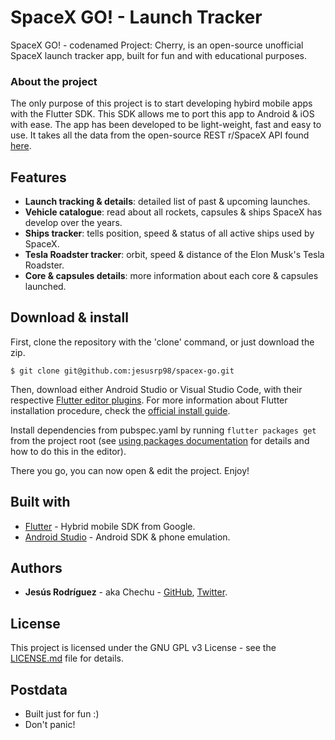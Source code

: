 # SpaceX GO! - Launch Tracker
SpaceX GO! - codenamed Project: Cherry, is an open-source unofficial SpaceX launch tracker app, built for fun and with educational purposes. 

### About the project
The only purpose of this project is to start developing hybird mobile apps with the Flutter SDK. This SDK allows me to port this app to Android & iOS with ease. The app has been developed to be light-weight, fast and easy to use. It takes all the data from the open-source REST r/SpaceX API found [here](https://github.com/r-spacex/SpaceX-API).

## Features
* **Launch tracking & details**: detailed list of past & upcoming launches.
* **Vehicle catalogue**: read about all rockets, capsules & ships SpaceX has develop over the years.
* **Ships tracker**: tells position, speed & status of all active ships used by SpaceX.
* **Tesla Roadster tracker**: orbit, speed & distance of the Elon Musk's Tesla Roadster.
* **Core & capsules details**: more information about each core & capsules launched.

## Download & install
First, clone the repository with the 'clone' command, or just download the zip.

```
$ git clone git@github.com:jesusrp98/spacex-go.git
```

Then, download either Android Studio or Visual Studio Code, with their respective [Flutter editor plugins](https://flutter.io/get-started/editor/). For more information about Flutter installation procedure, check the [official install guide](https://flutter.io/get-started/install/).

Install dependencies from pubspec.yaml by running `flutter packages get` from the project root (see [using packages documentation](https://flutter.io/using-packages/#adding-a-package-dependency-to-an-app) for details and how to do this in the editor). 

There you go, you can now open & edit the project. Enjoy!

## Built with
* [Flutter](https://flutter.io/) - Hybrid mobile SDK from Google.
* [Android Studio](https://developer.android.com/studio/index.html/) - Android SDK & phone emulation.

## Authors
* **Jesús Rodríguez** - aka Chechu - [GitHub](https://github.com/jesusrp98), [Twitter](https://twitter.com/jesusrp98).

## License
This project is licensed under the GNU GPL v3 License - see the [LICENSE.md](LICENSE.md) file for details.

## Postdata
* Built just for fun :)
* Don't panic!
